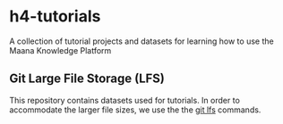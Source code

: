 # h4-tutorials
A collection of tutorial projects and datasets for learning how to use the Maana Knowledge Platform

## Git Large File Storage (LFS)
This repository contains datasets used for tutorials.  In order to accommodate the larger file sizes, we use the the [git lfs](https://git-lfs.github.com/) commands.
